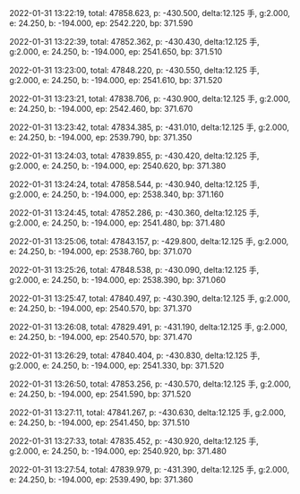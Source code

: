 2022-01-31 13:22:19, total: 47858.623, p: -430.500, delta:12.125 手, g:2.000, e: 24.250, b: -194.000, ep: 2542.220, bp: 371.590

2022-01-31 13:22:39, total: 47852.362, p: -430.430, delta:12.125 手, g:2.000, e: 24.250, b: -194.000, ep: 2541.650, bp: 371.510

2022-01-31 13:23:00, total: 47848.220, p: -430.550, delta:12.125 手, g:2.000, e: 24.250, b: -194.000, ep: 2541.610, bp: 371.520

2022-01-31 13:23:21, total: 47838.706, p: -430.900, delta:12.125 手, g:2.000, e: 24.250, b: -194.000, ep: 2542.460, bp: 371.670

2022-01-31 13:23:42, total: 47834.385, p: -431.010, delta:12.125 手, g:2.000, e: 24.250, b: -194.000, ep: 2539.790, bp: 371.350

2022-01-31 13:24:03, total: 47839.855, p: -430.420, delta:12.125 手, g:2.000, e: 24.250, b: -194.000, ep: 2540.620, bp: 371.380

2022-01-31 13:24:24, total: 47858.544, p: -430.940, delta:12.125 手, g:2.000, e: 24.250, b: -194.000, ep: 2538.340, bp: 371.160

2022-01-31 13:24:45, total: 47852.286, p: -430.360, delta:12.125 手, g:2.000, e: 24.250, b: -194.000, ep: 2541.480, bp: 371.480

2022-01-31 13:25:06, total: 47843.157, p: -429.800, delta:12.125 手, g:2.000, e: 24.250, b: -194.000, ep: 2538.760, bp: 371.070

2022-01-31 13:25:26, total: 47848.538, p: -430.090, delta:12.125 手, g:2.000, e: 24.250, b: -194.000, ep: 2538.390, bp: 371.060

2022-01-31 13:25:47, total: 47840.497, p: -430.390, delta:12.125 手, g:2.000, e: 24.250, b: -194.000, ep: 2540.570, bp: 371.370

2022-01-31 13:26:08, total: 47829.491, p: -431.190, delta:12.125 手, g:2.000, e: 24.250, b: -194.000, ep: 2540.570, bp: 371.470

2022-01-31 13:26:29, total: 47840.404, p: -430.830, delta:12.125 手, g:2.000, e: 24.250, b: -194.000, ep: 2541.330, bp: 371.520

2022-01-31 13:26:50, total: 47853.256, p: -430.570, delta:12.125 手, g:2.000, e: 24.250, b: -194.000, ep: 2541.590, bp: 371.520

2022-01-31 13:27:11, total: 47841.267, p: -430.630, delta:12.125 手, g:2.000, e: 24.250, b: -194.000, ep: 2541.450, bp: 371.510

2022-01-31 13:27:33, total: 47835.452, p: -430.920, delta:12.125 手, g:2.000, e: 24.250, b: -194.000, ep: 2540.920, bp: 371.480

2022-01-31 13:27:54, total: 47839.979, p: -431.390, delta:12.125 手, g:2.000, e: 24.250, b: -194.000, ep: 2539.490, bp: 371.360